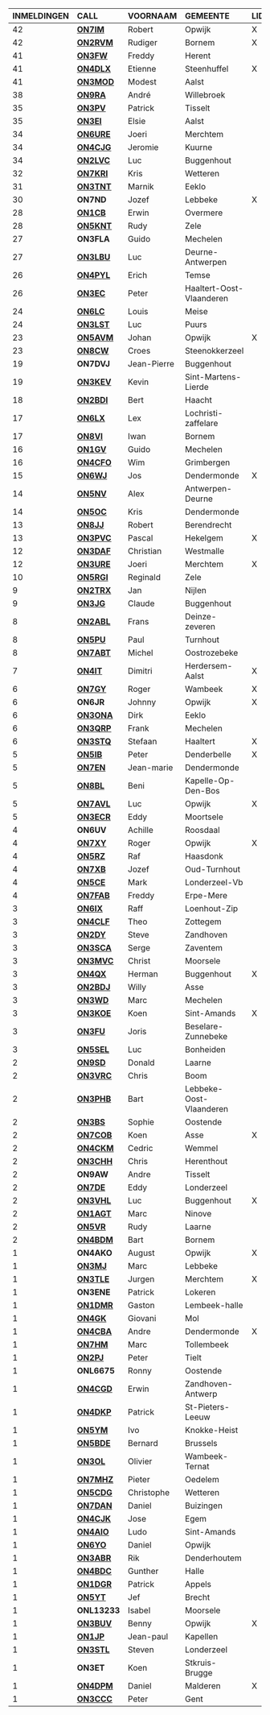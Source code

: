 |INMELDINGEN|CALL|VOORNAAM|GEMEENTE|LID|
|:---|:---|:---|:---|:---|
|42|**<a href="https://www.qrz.com/db/on7im">ON7IM</a>** | Robert | Opwijk | X |
|42|**<a href="https://www.qrz.com/db/on2rvm">ON2RVM</a>** | Rudiger | Bornem | X |
|41|**<a href="https://www.qrz.com/db/on3fw">ON3FW</a>** | Freddy | Herent |  |
|41|**<a href="https://www.qrz.com/db/on4dlx">ON4DLX</a>** | Etienne | Steenhuffel | X |
|41|**<a href="https://www.qrz.com/db/on3mod">ON3MOD</a>** | Modest | Aalst |  |
|38|**<a href="https://www.qrz.com/db/on9ra">ON9RA</a>** | André | Willebroek |  |
|35|**<a href="https://www.qrz.com/db/on3pv">ON3PV</a>** | Patrick | Tisselt |  |
|35|**<a href="https://www.qrz.com/db/on3ei">ON3EI</a>** | Elsie | Aalst |  |
|34|**<a href="https://www.qrz.com/db/on6ure">ON6URE</a>** | Joeri | Merchtem |  |
|34|**<a href="https://www.qrz.com/db/on4cjg">ON4CJG</a>** | Jeromie | Kuurne |  |
|34|**<a href="https://www.qrz.com/db/on2lvc">ON2LVC</a>** | Luc | Buggenhout |  |
|32|**<a href="https://www.qrz.com/db/on7kri">ON7KRI</a>** | Kris | Wetteren |  |
|31|**<a href="https://www.qrz.com/db/on3tnt">ON3TNT</a>** | Marnik | Eeklo |  |
| 30 |**ON7ND**|Jozef|Lebbeke|X|
|28|**<a href="https://www.qrz.com/db/on1cb">ON1CB</a>** | Erwin | Overmere |  |
|28|**<a href="https://www.qrz.com/db/on5knt">ON5KNT</a>** | Rudy | Zele |  |
| 27 |**ON3FLA**|Guido|Mechelen||
|27|**<a href="https://www.qrz.com/db/on3lbu">ON3LBU</a>** | Luc | Deurne-Antwerpen |  |
|26|**<a href="https://www.qrz.com/db/on4pyl">ON4PYL</a>** | Erich | Temse |  |
|26|**<a href="https://www.qrz.com/db/on3ec">ON3EC</a>** | Peter | Haaltert-Oost-Vlaanderen |  |
|24|**<a href="https://www.qrz.com/db/on6lc">ON6LC</a>** | Louis | Meise |  |
|24|**<a href="https://www.qrz.com/db/on3lst">ON3LST</a>** | Luc | Puurs |  |
|23|**<a href="https://www.qrz.com/db/on5avm">ON5AVM</a>** | Johan | Opwijk | X |
|23|**<a href="https://www.qrz.com/db/on8cw">ON8CW</a>** | Croes | Steenokkerzeel |  |
| 19 |**ON7DVJ**|Jean-Pierre|Buggenhout||
|19|**<a href="https://www.qrz.com/db/on3kev">ON3KEV</a>** | Kevin | Sint-Martens-Lierde |  |
|18|**<a href="https://www.qrz.com/db/on2bdi">ON2BDI</a>** | Bert | Haacht |  |
|17|**<a href="https://www.qrz.com/db/on6lx">ON6LX</a>** | Lex | Lochristi-zaffelare |  |
|17|**<a href="https://www.qrz.com/db/on8vi">ON8VI</a>** | Iwan | Bornem |  |
|16|**<a href="https://www.qrz.com/db/on1gv">ON1GV</a>** | Guido | Mechelen |  |
|16|**<a href="https://www.qrz.com/db/on4cfo">ON4CFO</a>** | Wim | Grimbergen |  |
|15|**<a href="https://www.qrz.com/db/on6wj">ON6WJ</a>** | Jos | Dendermonde | X |
|14|**<a href="https://www.qrz.com/db/on5nv">ON5NV</a>** | Alex | Antwerpen-Deurne |  |
|14|**<a href="https://www.qrz.com/db/on5oc">ON5OC</a>** | Kris | Dendermonde |  |
|13|**<a href="https://www.qrz.com/db/on8jj">ON8JJ</a>** | Robert | Berendrecht |  |
|13|**<a href="https://www.qrz.com/db/on3pvc">ON3PVC</a>** | Pascal | Hekelgem | X |
|12|**<a href="https://www.qrz.com/db/on3daf">ON3DAF</a>** | Christian | Westmalle |  |
|12|**<a href="https://www.qrz.com/db/on3ure">ON3URE</a>** | Joeri | Merchtem | X |
|10|**<a href="https://www.qrz.com/db/on5rgi">ON5RGI</a>** | Reginald | Zele |  |
|9|**<a href="https://www.qrz.com/db/on2trx">ON2TRX</a>** | Jan | Nijlen |  |
|9|**<a href="https://www.qrz.com/db/on3jg">ON3JG</a>** | Claude | Buggenhout |  |
|8|**<a href="https://www.qrz.com/db/on2abl">ON2ABL</a>** | Frans | Deinze-zeveren |  |
|8|**<a href="https://www.qrz.com/db/on5pu">ON5PU</a>** | Paul | Turnhout |  |
|8|**<a href="https://www.qrz.com/db/on7abt">ON7ABT</a>** | Michel | Oostrozebeke |  |
|7|**<a href="https://www.qrz.com/db/on4it">ON4IT</a>** | Dimitri | Herdersem-Aalst | X |
|6|**<a href="https://www.qrz.com/db/on7gy">ON7GY</a>** | Roger | Wambeek | X |
| 6 |**ON6JR**|Johnny|Opwijk|X|
|6|**<a href="https://www.qrz.com/db/on3ona">ON3ONA</a>** | Dirk | Eeklo |  |
|6|**<a href="https://www.qrz.com/db/on3qrp">ON3QRP</a>** | Frank | Mechelen |  |
|6|**<a href="https://www.qrz.com/db/on3stq">ON3STQ</a>** | Stefaan | Haaltert | X |
|5|**<a href="https://www.qrz.com/db/on5ib">ON5IB</a>** | Peter | Denderbelle | X |
|5|**<a href="https://www.qrz.com/db/on7en">ON7EN</a>** | Jean-marie | Dendermonde |  |
|5|**<a href="https://www.qrz.com/db/on8bl">ON8BL</a>** | Beni | Kapelle-Op-Den-Bos |  |
|5|**<a href="https://www.qrz.com/db/on7avl">ON7AVL</a>** | Luc | Opwijk | X |
|5|**<a href="https://www.qrz.com/db/on3ecr">ON3ECR</a>** | Eddy | Moortsele |  |
| 4 |**ON6UV**|Achille|Roosdaal||
|4|**<a href="https://www.qrz.com/db/on7xy">ON7XY</a>** | Roger | Opwijk | X |
|4|**<a href="https://www.qrz.com/db/on5rz">ON5RZ</a>** | Raf | Haasdonk |  |
|4|**<a href="https://www.qrz.com/db/on7xb">ON7XB</a>** | Jozef | Oud-Turnhout |  |
|4|**<a href="https://www.qrz.com/db/on5ce">ON5CE</a>** | Mark | Londerzeel-Vb |  |
|4|**<a href="https://www.qrz.com/db/on7fab">ON7FAB</a>** | Freddy | Erpe-Mere |  |
|3|**<a href="https://www.qrz.com/db/on6ix">ON6IX</a>** | Raff | Loenhout-Zip |  |
|3|**<a href="https://www.qrz.com/db/on4clf">ON4CLF</a>** | Theo | Zottegem |  |
|3|**<a href="https://www.qrz.com/db/on2dy">ON2DY</a>** | Steve | Zandhoven |  |
|3|**<a href="https://www.qrz.com/db/on3sca">ON3SCA</a>** | Serge | Zaventem |  |
|3|**<a href="https://www.qrz.com/db/on3mvc">ON3MVC</a>** | Christ | Moorsele |  |
|3|**<a href="https://www.qrz.com/db/on4qx">ON4QX</a>** | Herman | Buggenhout | X |
|3|**<a href="https://www.qrz.com/db/on2bdj">ON2BDJ</a>** | Willy | Asse |  |
|3|**<a href="https://www.qrz.com/db/on3wd">ON3WD</a>** | Marc | Mechelen |  |
|3|**<a href="https://www.qrz.com/db/on3koe">ON3KOE</a>** | Koen | Sint-Amands | X |
|3|**<a href="https://www.qrz.com/db/on3fu">ON3FU</a>** | Joris | Beselare-Zunnebeke |  |
|3|**<a href="https://www.qrz.com/db/on5sel">ON5SEL</a>** | Luc | Bonheiden |  |
|2|**<a href="https://www.qrz.com/db/on9sd">ON9SD</a>** | Donald | Laarne |  |
|2|**<a href="https://www.qrz.com/db/on3vrc">ON3VRC</a>** | Chris | Boom |  |
|2|**<a href="https://www.qrz.com/db/on3phb">ON3PHB</a>** | Bart | Lebbeke-Oost-Vlaanderen |  |
|2|**<a href="https://www.qrz.com/db/on3bs">ON3BS</a>** | Sophie | Oostende |  |
|2|**<a href="https://www.qrz.com/db/on7cob">ON7COB</a>** | Koen | Asse | X |
|2|**<a href="https://www.qrz.com/db/on4ckm">ON4CKM</a>** | Cedric | Wemmel |  |
|2|**<a href="https://www.qrz.com/db/on3chh">ON3CHH</a>** | Chris | Herenthout |  |
| 2 |**ON9AW**|Andre|Tisselt||
|2|**<a href="https://www.qrz.com/db/on7de">ON7DE</a>** | Eddy | Londerzeel |  |
|2|**<a href="https://www.qrz.com/db/on3vhl">ON3VHL</a>** | Luc | Buggenhout | X |
|2|**<a href="https://www.qrz.com/db/on1agt">ON1AGT</a>** | Marc | Ninove |  |
|2|**<a href="https://www.qrz.com/db/on5vr">ON5VR</a>** | Rudy | Laarne |  |
|2|**<a href="https://www.qrz.com/db/on4bdm">ON4BDM</a>** | Bart | Bornem |  |
| 1 |**ON4AKO**|August|Opwijk|X|
|1|**<a href="https://www.qrz.com/db/on3mj">ON3MJ</a>** | Marc | Lebbeke |  |
|1|**<a href="https://www.qrz.com/db/on3tle">ON3TLE</a>** | Jurgen | Merchtem | X |
| 1 |**ON3ENE**|Patrick|Lokeren||
|1|**<a href="https://www.qrz.com/db/on1dmr">ON1DMR</a>** | Gaston | Lembeek-halle |  |
|1|**<a href="https://www.qrz.com/db/on4gk">ON4GK</a>** | Giovani | Mol |  |
|1|**<a href="https://www.qrz.com/db/on4cba">ON4CBA</a>** | Andre | Dendermonde | X |
|1|**<a href="https://www.qrz.com/db/on7hm">ON7HM</a>** | Marc | Tollembeek |  |
|1|**<a href="https://www.qrz.com/db/on2pj">ON2PJ</a>** | Peter | Tielt |  |
| 1 |**ONL6675**|Ronny|Oostende||
|1|**<a href="https://www.qrz.com/db/on4cgd">ON4CGD</a>** | Erwin | Zandhoven-Antwerp |  |
|1|**<a href="https://www.qrz.com/db/on4dkp">ON4DKP</a>** | Patrick | St-Pieters-Leeuw |  |
|1|**<a href="https://www.qrz.com/db/on5ym">ON5YM</a>** | Ivo | Knokke-Heist |  |
|1|**<a href="https://www.qrz.com/db/on5bde">ON5BDE</a>** | Bernard | Brussels |  |
|1|**<a href="https://www.qrz.com/db/on3ol">ON3OL</a>** | Olivier | Wambeek-Ternat |  |
|1|**<a href="https://www.qrz.com/db/on7mhz">ON7MHZ</a>** | Pieter | Oedelem |  |
|1|**<a href="https://www.qrz.com/db/on5cdg">ON5CDG</a>** | Christophe | Wetteren |  |
|1|**<a href="https://www.qrz.com/db/on7dan">ON7DAN</a>** | Daniel | Buizingen |  |
|1|**<a href="https://www.qrz.com/db/on4cjk">ON4CJK</a>** | Jose | Egem |  |
|1|**<a href="https://www.qrz.com/db/on4aio">ON4AIO</a>** | Ludo | Sint-Amands |  |
|1|**<a href="https://www.qrz.com/db/on6yo">ON6YO</a>** | Daniel | Opwijk |  |
|1|**<a href="https://www.qrz.com/db/on3abr">ON3ABR</a>** | Rik | Denderhoutem |  |
|1|**<a href="https://www.qrz.com/db/on4bdc">ON4BDC</a>** | Gunther | Halle |  |
|1|**<a href="https://www.qrz.com/db/on1dgr">ON1DGR</a>** | Patrick | Appels |  |
|1|**<a href="https://www.qrz.com/db/on5yt">ON5YT</a>** | Jef | Brecht |  |
| 1 |**ONL13233**|Isabel|Moorsele||
|1|**<a href="https://www.qrz.com/db/on3buv">ON3BUV</a>** | Benny | Opwijk | X |
|1|**<a href="https://www.qrz.com/db/on1jp">ON1JP</a>** | Jean-paul | Kapellen |  |
|1|**<a href="https://www.qrz.com/db/on3stl">ON3STL</a>** | Steven | Londerzeel |  |
| 1 |**ON3ET**|Koen|Stkruis-Brugge||
|1|**<a href="https://www.qrz.com/db/on4dpm">ON4DPM</a>** | Daniel | Malderen | X |
|1|**<a href="https://www.qrz.com/db/on3ccc">ON3CCC</a>** | Peter | Gent |  |
